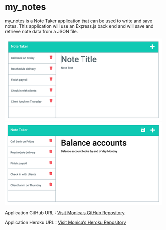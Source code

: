 # my_notes
my_notes is a Note Taker application that can be used to write and save notes. This application will use an Express.js back end and will save and retrieve note data from a JSON file.

<img src="./Assets/11-express-homework-demo-01.png" alt="blank_note" />

<img src="./Assets/11-express-homework-demo-02.png" alt="written_note" />

Application GitHub URL : <a href= "https://github.com/monicadolce/gen_read">Visit Monica's GitHub Repository</a> 

Application Heroku URL : <a href= "">Visit Monica's Heroku Repository</a> 
